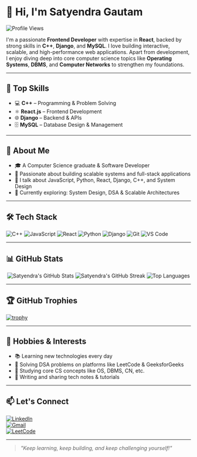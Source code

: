 # 👋 Hi, I'm Satyendra Gautam
![Profile Views](https://komarev.com/ghpvc/?username=satyendragautam&color=blue)

I'm a passionate **Frontend Developer** with expertise in **React**, backed by strong skills in **C++**, **Django**, and **MySQL**. I love building interactive, scalable, and high-performance web applications. Apart from development, I enjoy diving deep into core computer science topics like **Operating Systems**, **DBMS**, and **Computer Networks** to strengthen my foundations.

---

## 🚀 Top Skills

- 💻 **C++** – Programming & Problem Solving  
- ⚛️ **React.js** – Frontend Development
- 🌐 **Django** – Backend & APIs  
- 🗄️ **MySQL** – Database Design & Management  

---

## 🧠 About Me

- 🎓 A Computer Science graduate & Software Developer  
- 🧠 Passionate about building scalable systems and full-stack applications  
- 💬 I talk about JavaScript, Python, React, Django, C++, and System Design  
- 🌱 Currently exploring: System Design, DSA & Scalable Architectures  

---

## 🛠️ Tech Stack

![C++](https://img.shields.io/badge/-C++-00599C?style=flat-square&logo=cplusplus)
![JavaScript](https://img.shields.io/badge/-JavaScript-black?style=flat-square&logo=javascript)
![React](https://img.shields.io/badge/-React-black?style=flat-square&logo=react)
![Python](https://img.shields.io/badge/-Python-blue?style=flat-square&logo=python)
![Django](https://img.shields.io/badge/-Django-092E20?style=flat-square&logo=django)
![Git](https://img.shields.io/badge/-Git-black?style=flat-square&logo=git)
![VS Code](https://img.shields.io/badge/-VS%20Code-007ACC?style=flat-square&logo=visual-studio-code)

---

## 📊 GitHub Stats

<p align="center">
  <img src="https://github-readme-stats.vercel.app/api?username=satyendragautam901&show_icons=true&theme=radical" alt="Satyendra's GitHub Stats" />
  <img src="https://github-readme-streak-stats.herokuapp.com/?user=satyendragautam901&theme=radical" alt="Satyendra's GitHub Streak" />
  <img src="https://github-readme-stats.vercel.app/api/top-langs/?username=satyendragautam901&layout=compact&theme=radical" alt="Top Languages" />
</p>

---

## 🏆 GitHub Trophies

[![trophy](https://github-profile-trophy.vercel.app/?username=satyendragautam901&theme=onedark)](https://github.com/ryo-ma/github-profile-trophy)

---

## 🌱 Hobbies & Interests

- 📚 Learning new technologies every day  
- 🧩 Solving DSA problems on platforms like LeetCode & GeeksforGeeks  
- 📖 Studying core CS concepts like OS, DBMS, CN, etc.  
- 🧠 Writing and sharing tech notes & tutorials  

---


## 📫 Let's Connect

[![LinkedIn](https://img.shields.io/badge/LinkedIn-blue?style=flat-square&logo=linkedin)](https://www.linkedin.com/in/satyendra-gautam-525220244)  
[![Gmail](https://img.shields.io/badge/Gmail-red?style=flat-square&logo=gmail&logoColor=white)](mailto:satyendragautamm623@gmail.com)  
[![LeetCode](https://img.shields.io/badge/LeetCode-FFA116?style=flat-square&logo=leetcode&logoColor=white)](https://leetcode.com/u/7ASC25wty7/)


---

> _"Keep learning, keep building, and keep challenging yourself!"_

